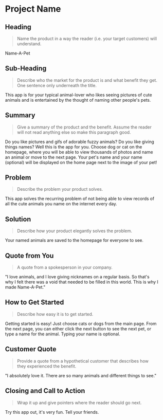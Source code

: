 # Project Name #

<!-- 
> This material was originally posted [here](http://www.quora.com/What-is-Amazons-approach-to-product-development-and-product-management). It is reproduced here for posterities sake.

There is an approach called "working backwards" that is widely used at Amazon. They work backwards from the customer, rather than starting with an idea for a product and trying to bolt customers onto it. While working backwards can be applied to any specific product decision, using this approach is especially important when developing new products or features.

For new initiatives a product manager typically starts by writing an internal press release announcing the finished product. The target audience for the press release is the new/updated product's customers, which can be retail customers or internal users of a tool or technology. Internal press releases are centered around the customer problem, how current solutions (internal or external) fail, and how the new product will blow away existing solutions.

If the benefits listed don't sound very interesting or exciting to customers, then perhaps they're not (and shouldn't be built). Instead, the product manager should keep iterating on the press release until they've come up with benefits that actually sound like benefits. Iterating on a press release is a lot less expensive than iterating on the product itself (and quicker!).

If the press release is more than a page and a half, it is probably too long. Keep it simple. 3-4 sentences for most paragraphs. Cut out the fat. Don't make it into a spec. You can accompany the press release with a FAQ that answers all of the other business or execution questions so the press release can stay focused on what the customer gets. My rule of thumb is that if the press release is hard to write, then the product is probably going to suck. Keep working at it until the outline for each paragraph flows. 

Oh, and I also like to write press-releases in what I call "Oprah-speak" for mainstream consumer products. Imagine you're sitting on Oprah's couch and have just explained the product to her, and then you listen as she explains it to her audience. That's "Oprah-speak", not "Geek-speak".

Once the project moves into development, the press release can be used as a touchstone; a guiding light. The product team can ask themselves, "Are we building what is in the press release?" If they find they're spending time building things that aren't in the press release (overbuilding), they need to ask themselves why. This keeps product development focused on achieving the customer benefits and not building extraneous stuff that takes longer to build, takes resources to maintain, and doesn't provide real customer benefit (at least not enough to warrant inclusion in the press release).
 -->
 
## Heading ##
  > Name the product in a way the reader (i.e. your target customers) will understand.

  Name-A-Pet

## Sub-Heading ##
  > Describe who the market for the product is and what benefit they get. One sentence only underneath the title.

  This app is for your typical animal-lover who likes seeing pictures of cute animals and is entertained by the thought of naming other people's pets.

## Summary ##
  > Give a summary of the product and the benefit. Assume the reader will not read anything else so make this paragraph good.

  Do you like pictures and gifs of adorable fuzzy animals? Do you like giving things names? Well this is the app for you. Choose dog or cat on the homepage, where you will be able to view thousands of photos and name an animal or move to the next page. Your pet's name and your name (optional) will be displayed on the home page next to the image of your pet!

## Problem ##
  > Describe the problem your product solves.

  This app solves the recurring problem of not being able to view records of all the cute animals you name on the internet every day.

## Solution ##
  > Describe how your product elegantly solves the problem.

  Your named animals are saved to the homepage for everyone to see.

## Quote from You ##
  > A quote from a spokesperson in your company.

  "I love animals, and I love giving nicknames on a regular basis. So that's why I felt there was a void that needed to be filled in this world. This is why I made Name-A-Pet."

## How to Get Started ##
  > Describe how easy it is to get started.

  Getting started is easy! Just choose cats or dogs from the main page. From the next page, you can either click the next button to see the next pet, or type a name for the animal. Typing your name is optional.

## Customer Quote ##
  > Provide a quote from a hypothetical customer that describes how they experienced the benefit.

  "I absolutely love it. There are so many animals and different things to see."

## Closing and Call to Action ##
  > Wrap it up and give pointers where the reader should go next.

  Try this app out, it's very fun. Tell your friends.